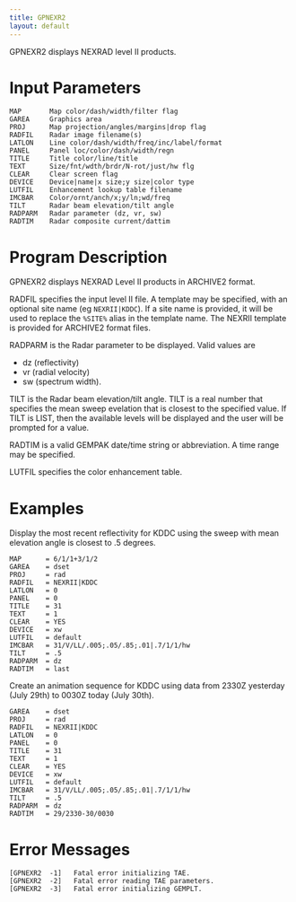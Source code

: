 ```yaml
---
title: GPNEXR2
layout: default
---
```


GPNEXR2 displays NEXRAD level II products.

# Input Parameters
 
	MAP       Map color/dash/width/filter flag
	GAREA     Graphics area
	PROJ      Map projection/angles/margins|drop flag
	RADFIL    Radar image filename(s)
	LATLON    Line color/dash/width/freq/inc/label/format
	PANEL     Panel loc/color/dash/width/regn
	TITLE     Title color/line/title
	TEXT      Size/fnt/wdth/brdr/N-rot/just/hw flg
	CLEAR     Clear screen flag
	DEVICE    Device|name|x size;y size|color type
	LUTFIL    Enhancement lookup table filename
	IMCBAR    Color/ornt/anch/x;y/ln;wd/freq
	TILT      Radar beam elevation/tilt angle
	RADPARM   Radar parameter (dz, vr, sw)
	RADTIM    Radar composite current/dattim
 
 

# Program Description

GPNEXR2 displays NEXRAD Level II products in ARCHIVE2 format.

RADFIL specifies the input level II file. A template may be
specified, with an optional site name (eg `NEXRII|KDDC`).
If a site name is provided, it will be used to replace the `%SITE%`
alias in the template name. The NEXRII template is provided
for ARCHIVE2 format files.

RADPARM is the Radar parameter to be displayed. Valid values are

* dz (reflectivity)
* vr (radial velocity)
* sw (spectrum width).

TILT is the Radar beam elevation/tilt angle. TILT is a real number
that specifies the mean sweep evelation that is closest to
the specified value. If TILT is LIST, then the available levels will
be displayed and the user will be prompted for a value.

RADTIM is a valid GEMPAK date/time string or abbreviation. A time
range may be specified.

LUTFIL specifies the color enhancement table.

 
# Examples
 
Display the most recent reflectivity for KDDC using the sweep with
mean elevation angle is closest to .5 degrees.

	MAP      = 6/1/1+3/1/2
	GAREA    = dset
	PROJ     = rad
	RADFIL   = NEXRII|KDDC
	LATLON   = 0
	PANEL    = 0
	TITLE    = 31
	TEXT     = 1
	CLEAR    = YES
	DEVICE   = xw
	LUTFIL   = default
	IMCBAR   = 31/V/LL/.005;.05/.85;.01|.7/1/1/hw
	TILT     = .5
	RADPARM  = dz
	RADTIM   = last

Create an animation sequence for KDDC using data from
2330Z yesterday (July 29th) to 0030Z today (July 30th).

	GAREA    = dset
	PROJ     = rad
	RADFIL   = NEXRII|KDDC
	LATLON   = 0
	PANEL    = 0
	TITLE    = 31
	TEXT     = 1
	CLEAR    = YES
	DEVICE   = xw
	LUTFIL   = default
	IMCBAR   = 31/V/LL/.005;.05/.85;.01|.7/1/1/hw
	TILT     = .5
	RADPARM  = dz
	RADTIM   = 29/2330-30/0030

# Error Messages
 
	[GPNEXR2  -1]   Fatal error initializing TAE.
	[GPNEXR2  -2]   Fatal error reading TAE parameters.
	[GPNEXR2  -3]   Fatal error initializing GEMPLT.
